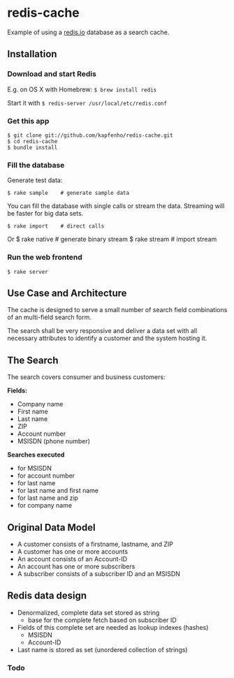 # redis-cache

Example of using a [redis.io](http://redis.io) database as a search
cache.

## Installation

### Download and start Redis

E.g. on OS X with Homebrew: `$ brew install redis`

Start it with `$ redis-server /usr/local/etc/redis.conf`

### Get this app

    $ git clone git://github.com/kapfenho/redis-cache.git
    $ cd redis-cache
    $ bundle install

### Fill the database

Generate test data:

    $ rake sample    # generate sample data

You can fill the database with single calls or stream the data.
Streaming will be faster for big data sets.

    $ rake import    # direct calls

Or
    $ rake native    # generate binary stream
    $ rake stream    # import stream

### Run the web frontend

    $ rake server

## Use Case and Architecture

The cache is designed to serve a small number of search field combinations of an multi-field search form.

The search shall be very responsive and deliver a data set with all
necessary attributes to identify a customer and the system hosting it.

## The Search

The search covers consumer and business customers:

**Fields:**

+ Company name
+ First name
+ Last name
+ ZIP
+ Account number
+ MSISDN (phone number)

**Searches executed**

+ for MSISDN
+ for account number
+ for last name
+ for last name and first name
+ for last name and zip
+ for company name

## Original Data Model

+ A customer consists of a firstname, lastname, and ZIP
+ A customer has one or more accounts
+ An account consists of an Account-ID
+ An account has one or more subscribers
+ A subscriber consists of a subscriber ID and an MSISDN

## Redis data design

+ Denormalized, complete data set stored as string
    + base for the complete fetch based on subscriber ID
+ Fields of this complete set are needed as lookup indexes (hashes)
    + MSISDN
    + Account-ID
+ Last name is stored as set (unordered collection of strings)

### Todo

 
